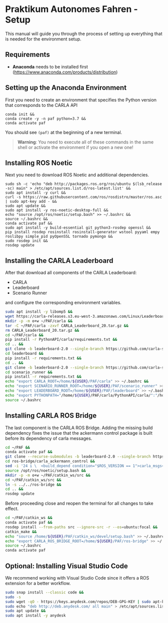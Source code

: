 # Praktikum Autonomes Fahren - Setup

This manual will guide you through the process of setting up everything that is needed for the environment setup.

## Requirements

- **Anaconda** needs to be installed first (<https://www.anaconda.com/products/distribution>)

## Setting up the Anaconda Environment

First you need to create an environment that specifies the Python version that corresponds to the CARLA API

```
conda init &&
conda create -y -n paf python=3.7 &&
conda activate paf
```

You should see ```(paf)``` at the beginning of a new terminal.

> **Warning**: You need to execute all of these commands in the same shell or activate the environment if you open a new one!

## Installing ROS Noetic

Next you need to download ROS Noetic and additional dependencies.

```
sudo sh -c 'echo "deb http://packages.ros.org/ros/ubuntu $(lsb_release -sc) main" > /etc/apt/sources.list.d/ros-latest.list' &&
sudo apt install -y curl &&
curl -s https://raw.githubusercontent.com/ros/rosdistro/master/ros.asc | sudo apt-key add - &&
sudo apt update &&
sudo apt install -y ros-noetic-desktop-full &&
echo "source /opt/ros/noetic/setup.bash" >> ~/.bashrc &&
source ~/.bashrc &&
conda activate paf &&
sudo apt install -y build-essential git python3-rosdep openssl &&
pip install rosdep rosinstall rosinstall-generator wstool pyyaml empy roslibpy simple_pid pyOpenSSL tornado pymongo &&
sudo rosdep init &&
rosdep update
```

## Installing the CARLA Leaderboard

After that download all components of the CARLA Leaderboard:

- CARLA
- Leaderboard
- Scenario Runner

and configure the corresponding environment variables.

```bash
sudo apt install -y libomp5 &&
wget https://carla-releases.s3.eu-west-3.amazonaws.com/Linux/Leaderboard/CARLA_Leaderboard_20.tar.gz &&
mkdir -p -m o+w ~/PAF/carla &&
tar -C ~/PAF/carla -zxvf CARLA_Leaderboard_20.tar.gz &&
rm CARLA_Leaderboard_20.tar.gz &&
cd ~/PAF/carla &&
pip install -r PythonAPI/carla/requirements.txt &&
cd .. &&
git clone -b leaderboard-2.0 --single-branch https://github.com/carla-simulator/leaderboard.git &&
cd leaderboard &&
pip install -r requirements.txt &&
cd .. &&
git clone -b leaderboard-2.0 --single-branch https://github.com/carla-simulator/scenario_runner.git &&
cd scenario_runner &&
pip install -r requirements.txt &&
echo "export CARLA_ROOT=/home/${USER}/PAF/carla" >> ~/.bashrc &&
echo "export SCENARIO_RUNNER_ROOT=/home/${USER}/PAF/scenario_runner" >> ~/.bashrc &&
echo "export LEADERBOARD_ROOT=/home/${USER}/PAF/leaderboard" >> ~/.bashrc &&
echo "export PYTHONPATH="/home/${USER}/PAF/carla/PythonAPI/carla/":"/home/${USER}/PAF/scenario_runner":"/home/${USER}/PAF/leaderboard":"/home/${USER}/PAF/carla/PythonAPI/carla/dist/carla-0.9.13-py3.7-linux-x86_64.egg":${PYTHONPATH}" >> ~/.bashrc &&
source ~/.bashrc
```

## Installing CARLA ROS Bridge

The last component is the CARLA ROS Bridge. Adding the missing build dependency fixes the issue that the ackermann control package is built before its dependency of carla messages.

```bash
cd ~/PAF &&
conda activate paf &&
git clone --recurse-submodules -b leaderboard-2.0 --single-branch https://github.com/carla-simulator/ros-bridge.git &&
cd ros-bridge/carla_ackermann_control &&
sed -i '24 i \  <build_depend condition="$ROS_VERSION == 1">carla_msgs</build_depend>' package.xml &&
source /opt/ros/noetic/setup.bash &&
mkdir -p -m o+w ~/PAF/catkin_ws/src &&
cd ~/PAF/catkin_ws/src &&
ln -s ../../ros-bridge &&
cd .. &&
rosdep update
```

Before proceeding close and reopen the terminal for all changes to take effect.

```bash
cd ~/PAF/catkin_ws &&
conda activate paf &&
rosdep install --from-paths src --ignore-src -r --os=ubuntu:focal &&
catkin_make &&
echo "source /home/${USER}/PAF/catkin_ws/devel/setup.bash" >> ~/.bashrc &&
echo "export CARLA_ROS_BRIDGE_ROOT=/home/${USER}/PAF/ros-bridge" >> ~/.bashrc &&
source ~/.bashrc
conda activate paf
```

## Optional: Installing Visual Studio Code

We recommend working with Visual Studio Code since it offers a ROS extension for a better workflow.

```bash
sudo snap install --classic code &&
sudo -s
sudo wget -qO - https://keys.anydesk.com/repos/DEB-GPG-KEY | sudo apt-key add - &&
sudo echo "deb http://deb.anydesk.com/ all main" > /etc/apt/sources.list.d/anydesk-stable.list &&
sudo apt update &&
sudo apt install -y anydesk
```
